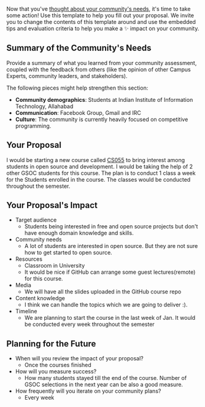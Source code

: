 Now that you've [thought about your community's needs](community-assessment.md), it's time to take some action! Use this template to help you fill out your proposal. We invite you to change the contents of this template around and use the embedded tips and evaluation criteria to help you make a :sparkles: impact on your community.

## Summary of the Community's Needs

Provide a summary of what you learned from your community assessment, coupled with the feedback from others (like the opinion of other Campus Experts, community leaders, and stakeholders).

The following pieces might help strengthen this section:
- **Community demographics**: Students at Indian Institute of Information Technology, Allahabad
- **Communication**: Facebook Group, Gmail and IRC
- **Culture**: The community is currently heavily focused on competitive programming.


## Your Proposal

I would be starting a new course called [CS055](https://github.com/CS055/CS055) to bring interest among students in open source and development.
I would be taking the help of 2 other GSOC students for this course. The plan is to conduct 1 class a week for the
Students enrolled in the course. The classes would be conducted throughout the semester.

## Your Proposal's Impact

- Target audience
  - Students being interested in free and open source projects but don't have enough domain knowledge and skills.
- Community needs
  - A lot of students are interested in open source. But they are not sure how to get started to open source.
- Resources
  - Classroom in University
  - It would be nice if GitHub can arrange some guest lectures(remote) for this course.
- Media
  - We will have all the slides uploaded in the GitHub course repo
- Content knowledge
  - I think we can handle the topics which we are going to deliver :). 
- Timeline
  - We are planning to start the course in the last week of Jan. It would be conducted every week throughout the semester

## Planning for the Future

- When will you review the impact of your proposal?
  - Once the courses finished
- How will you measure success?
  - How many students stayed till the end of the course. Number of GSOC selections in the next year can be also a good measure.
- How frequently will you iterate on your community plans?
  - Every week